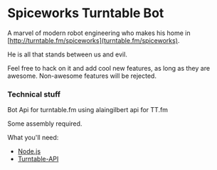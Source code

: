 Spiceworks Turntable Bot
==============

A marvel of modern robot engineering who makes his home in [http://turntable.fm/spiceworks](turntable.fm/spiceworks).

He is all that stands between us and evil.

Feel free to hack on it and add cool new features, as long as they are awesome. Non-awesome features will be rejected.

### Technical stuff
Bot Api for turntable.fm using alaingilbert api for TT.fm

Some assembly required.

What you'll need:
* [Node.js](http://nodejs.org)
* [Turntable-API](https://github.com/alaingilbert/Turntable-API/)

